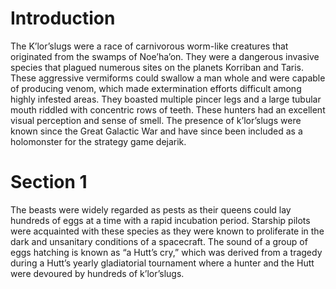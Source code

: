 # Introduction

The K’lor’slugs were a race of carnivorous worm-like creatures that originated from the swamps of Noe’ha’on.
They were a dangerous invasive species that plagued numerous sites on the planets Korriban and Taris.
These aggressive vermiforms could swallow a man whole and were capable of producing venom, which made extermination efforts difficult among highly infested areas.
They boasted multiple pincer legs and a large tubular mouth riddled with concentric rows of teeth.
These hunters had an excellent visual perception and sense of smell.
The presence of k’lor’slugs were known since the Great Galactic War and have since been included as a holomonster for the strategy game dejarik.

# Section 1

The beasts were widely regarded as pests as their queens could lay hundreds of eggs at a time with a rapid incubation period.
Starship pilots were acquainted with these species as they were known to proliferate in the dark and unsanitary conditions of a spacecraft.
The sound of a group of eggs hatching is known as “a Hutt’s cry,” which was derived from a tragedy during a Hutt’s yearly gladiatorial tournament where a hunter and the Hutt were devoured by hundreds of k’lor’slugs.
